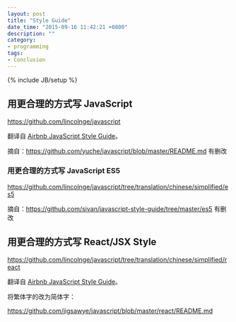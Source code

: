 ```yaml
---
layout: post
title: "Style Guide"
date_time: "2015-09-16 11:42:21 +0800"
description: ""
category:
- programming
tags:
- Conclusion
---
```

{% include JB/setup %}

## 用更合理的方式写 JavaScript

<https://github.com/lincolnge/javascript>

翻译自 [Airbnb JavaScript Style Guide](https://github.com/airbnb/javascript)。

摘自：<https://github.com/yuche/javascript/blob/master/README.md> 有删改

### 用更合理的方式写 JavaScript ES5

<https://github.com/lincolnge/javascript/tree/translation/chinese/simplified/es5>

摘自：<https://github.com/sivan/javascript-style-guide/tree/master/es5> 有删改

## 用更合理的方式写 React/JSX Style

<https://github.com/lincolnge/javascript/tree/translation/chinese/simplified/react>

翻译自 [Airbnb JavaScript Style Guide](https://github.com/airbnb/javascript/tree/master/react)。

将繁体字的改为简体字：

<https://github.com/jigsawye/javascript/blob/master/react/README.md>
